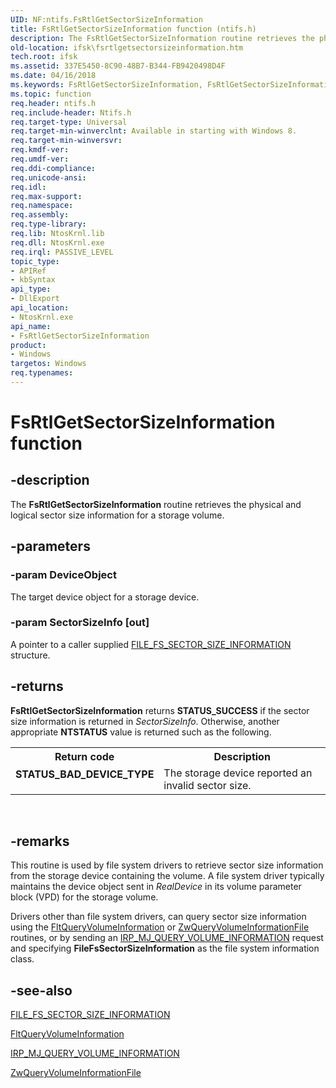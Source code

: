 ```yaml
---
UID: NF:ntifs.FsRtlGetSectorSizeInformation
title: FsRtlGetSectorSizeInformation function (ntifs.h)
description: The FsRtlGetSectorSizeInformation routine retrieves the physical and logical sector size information for a storage volume.
old-location: ifsk\fsrtlgetsectorsizeinformation.htm
tech.root: ifsk
ms.assetid: 337E5450-8C90-48B7-B344-FB9420498D4F
ms.date: 04/16/2018
ms.keywords: FsRtlGetSectorSizeInformation, FsRtlGetSectorSizeInformation routine [Installable File System Drivers], ifsk.fsrtlgetsectorsizeinformation, ntifs/FsRtlGetSectorSizeInformation
ms.topic: function
req.header: ntifs.h
req.include-header: Ntifs.h
req.target-type: Universal
req.target-min-winverclnt: Available in starting with Windows 8.
req.target-min-winversvr: 
req.kmdf-ver: 
req.umdf-ver: 
req.ddi-compliance: 
req.unicode-ansi: 
req.idl: 
req.max-support: 
req.namespace: 
req.assembly: 
req.type-library: 
req.lib: NtosKrnl.lib
req.dll: NtosKrnl.exe
req.irql: PASSIVE_LEVEL
topic_type:
- APIRef
- kbSyntax
api_type:
- DllExport
api_location:
- NtosKrnl.exe
api_name:
- FsRtlGetSectorSizeInformation
product:
- Windows
targetos: Windows
req.typenames: 
---
```


# FsRtlGetSectorSizeInformation function


## -description


The <b>FsRtlGetSectorSizeInformation</b> routine retrieves the physical and logical sector size information for a storage volume.


## -parameters




### -param DeviceObject

<p>The target device object for a storage device.</p>


### -param SectorSizeInfo [out]

A pointer to a caller supplied <a href="https://msdn.microsoft.com/library/windows/hardware/hh406395">FILE_FS_SECTOR_SIZE_INFORMATION</a> structure.


## -returns



<b>FsRtlGetSectorSizeInformation</b> returns <b>STATUS_SUCCESS</b> if the sector size information is returned in <i>SectorSizeInfo</i>. Otherwise, another appropriate <b>NTSTATUS</b> value is returned such as the following.

<table>
<tr>
<th>Return code</th>
<th>Description</th>
</tr>
<tr>
<td width="40%">
<dl>
<dt><b>STATUS_BAD_DEVICE_TYPE</b></dt>
</dl>
</td>
<td width="60%">
The storage device reported an invalid sector size.

</td>
</tr>
</table>
 




## -remarks



This routine is used by file system drivers to retrieve sector size information from the storage device containing the volume. A file system driver typically maintains the device object sent in <i>RealDevice</i> in its  volume parameter block (VPD) for the storage volume.

Drivers other than file system drivers, can query sector size information using the <a href="https://msdn.microsoft.com/library/windows/hardware/ff543443">FltQueryVolumeInformation</a> or  <a href="https://msdn.microsoft.com/library/windows/hardware/ff567070">ZwQueryVolumeInformationFile</a> routines, or by sending an <a href="https://msdn.microsoft.com/library/windows/hardware/ff549318">IRP_MJ_QUERY_VOLUME_INFORMATION</a> request and specifying <b>FileFsSectorSizeInformation</b> as the file system information class.




## -see-also




<a href="https://msdn.microsoft.com/library/windows/hardware/hh406395">FILE_FS_SECTOR_SIZE_INFORMATION</a>



<a href="https://msdn.microsoft.com/library/windows/hardware/ff543443">FltQueryVolumeInformation</a>



<a href="https://msdn.microsoft.com/library/windows/hardware/ff549318">IRP_MJ_QUERY_VOLUME_INFORMATION</a>



<a href="https://msdn.microsoft.com/library/windows/hardware/ff567070">ZwQueryVolumeInformationFile</a>
 

 

